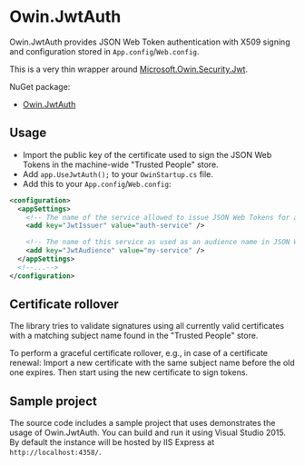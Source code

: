# Owin.JwtAuth

Owin.JwtAuth provides JSON Web Token authentication with X509 signing and configuration stored in `App.config`/`Web.config`.

This is a very thin wrapper around [Microsoft.Owin.Security.Jwt](https://www.nuget.org/packages/Microsoft.Owin.Security.Jwt/).

NuGet package:
* [Owin.JwtAuth](https://www.nuget.org/packages/Owin.JwtAuth/)



## Usage

 * Import the public key of the certificate used to sign the JSON Web Tokens in the machine-wide "Trusted People" store.
 * Add `app.UseJwtAuth();` to your `OwinStartup.cs` file.
 * Add this to your `App.config`/`Web.config`:
```xml
<configuration>
  <appSettings>
    <!-- The name of the service allowed to issue JSON Web Tokens for access to this service. Also used to select the issuer certificate from the system certificate store. -->
    <add key="JwtIssuer" value="auth-service" />

    <!-- The name of this service as used as an audience name in JSON Web Tokens. -->
    <add key="JwtAudience" value="my-service" />
  </appSettings>
  <!--...-->
</configuration>
```



## Certificate rollover

The library tries to validate signatures using all currently valid certificates with a matching subject name found in the "Trusted People" store.

To perform a graceful certificate rollover, e.g., in case of a certificate renewal: Import a new certificate with the same subject name before the old one expires. Then start using the new certificate to sign tokens.



## Sample project

The source code includes a sample project that uses demonstrates the usage of Owin.JwtAuth. You can build and run it using Visual Studio 2015. By default the instance will be hosted by IIS Express at `http://localhost:4358/`.
